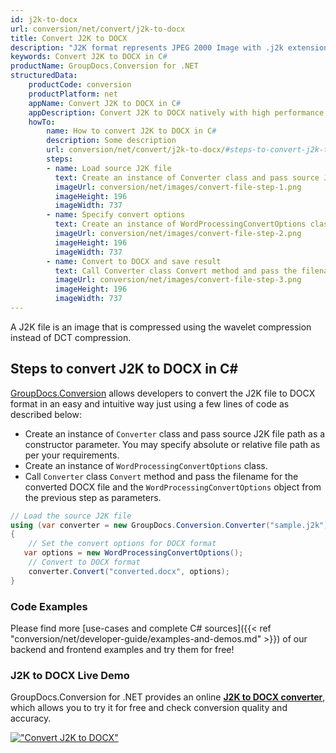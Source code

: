```yaml
---
id: j2k-to-docx
url: conversion/net/convert/j2k-to-docx
title: Convert J2K to DOCX
description: "J2K format represents JPEG 2000 Image with .j2k extension. Learn how to convert J2K to DOCX file programmatically in C# language using GroupDocs.Conversion for .NET library."
keywords: Convert J2K to DOCX in C#
productName: GroupDocs.Conversion for .NET
structuredData:
    productCode: conversion
    productPlatform: net
    appName: Convert J2K to DOCX in C#
    appDescription: Convert J2K to DOCX natively with high performance using C# language and server side GroupDocs.Conversion for .NET APIs, without the use of any software like Microsoft or Open Office.
    howTo:
        name: How to convert J2K to DOCX in C# 
        description: Some description
        url: conversion/net/convert/j2k-to-docx/#steps-to-convert-j2k-to-docx-in-c
        steps:
        - name: Load source J2K file 
          text: Create an instance of Converter class and pass source J2K file path as a constructor parameter. You may specify absolute or relative file path as per your requirements. 
          imageUrl: conversion/net/images/convert-file-step-1.png
          imageHeight: 196
          imageWidth: 737
        - name: Specify convert options 
          text: Create an instance of WordProcessingConvertOptions class.
          imageUrl: conversion/net/images/convert-file-step-2.png
          imageHeight: 196
          imageWidth: 737
        - name: Convert to DOCX and save result 
          text: Call Converter class Convert method and pass the filename for the converted HTML file and the WordProcessingConvertOptions object from the previous step as parameters.
          imageUrl: conversion/net/images/convert-file-step-3.png
          imageHeight: 196
          imageWidth: 737
---
```


A J2K file is an image that is compressed using the wavelet compression instead of DCT compression.

## Steps to convert J2K to DOCX in C#

[GroupDocs.Conversion](https://products.groupdocs.com/conversion/net) allows developers to convert the J2K file to DOCX format in an easy and intuitive way just using a few lines of code as described below:

* Create an instance of `Converter` class and pass source J2K file path as a constructor parameter. You may specify absolute or relative file path as per your requirements. 
* Create an instance of `WordProcessingConvertOptions` class.
* Call `Converter` class `Convert` method and pass the filename for the converted DOCX file and the `WordProcessingConvertOptions` object from the previous step as parameters.

```csharp
// Load the source J2K file
using (var converter = new GroupDocs.Conversion.Converter("sample.j2k"))
{
    // Set the convert options for DOCX format
   var options = new WordProcessingConvertOptions();
    // Convert to DOCX format
    converter.Convert("converted.docx", options);
}
```

### Code Examples

Please find more [use-cases and complete C# sources]({{< ref "conversion/net/developer-guide/examples-and-demos.md" >}}) of our backend and frontend examples and try them for free!

### J2K to DOCX Live Demo

GroupDocs.Conversion for .NET provides an online [**J2K to DOCX converter**](https://products.groupdocs.app/conversion/j2k-to-docx), which allows you to try it for free and check conversion quality and accuracy.

[!["Convert J2K to DOCX"](conversion/net/images/convert-to-docx/convert-j2k-to-docx.png)](https://products.groupdocs.app/conversion/j2k-to-docx)